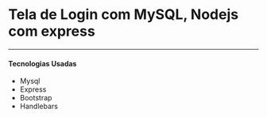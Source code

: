 # Tela de Login com MySQL, Nodejs com express
---
#### Tecnologias Usadas
- Mysql
- Express
- Bootstrap
- Handlebars